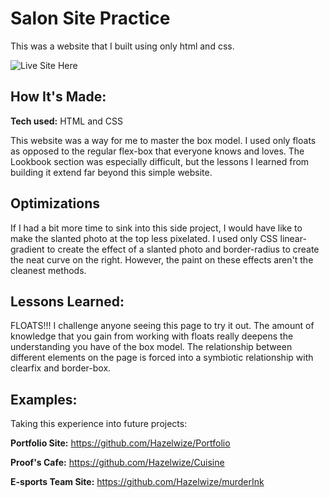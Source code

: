 # Salon Site Practice
This was a website that I built using only html and css.


![Live Site Here](https://hazelwize.github.io/salon-site/)

## How It's Made:

**Tech used:** HTML and CSS

This website was a way for me to master the box model. I used only floats as opposed to the regular flex-box that everyone knows and loves. The Lookbook section was especially difficult, but the lessons I learned from building it extend far beyond this simple website.


## Optimizations

If I had a bit more time to sink into this side project, I would have like to make the slanted photo at the top less pixelated. I used only CSS linear-gradient to create the effect of a slanted photo and border-radius to create the neat curve on the right. However, the paint on these effects aren't the cleanest methods. 

## Lessons Learned:

FLOATS!!! I challenge anyone seeing this page to try it out. The amount of knowledge that you gain from working with floats really deepens the understanding you have of the box model. The relationship between different elements on the page is forced into a symbiotic relationship with clearfix and border-box.

## Examples:
Taking this experience into future projects: 

**Portfolio Site:** https://github.com/Hazelwize/Portfolio

**Proof's Cafe:** https://github.com/Hazelwize/Cuisine

**E-sports Team Site:** https://github.com/Hazelwize/murderInk



